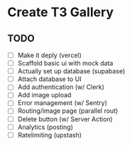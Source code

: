 # Create T3 Gallery

## TODO

- [ ] Make it deply (vercel)
- [ ] Scaffold basic ui with mock data
- [ ] Actually set up database (supabase)
- [ ] Attach database to UI
- [ ] Add authentication (w/ Clerk)
- [ ] Add image upload
- [ ] Error management (w/ Sentry)
- [ ] Routing/image page (parallel rout)
- [ ] Delete button (w/ Server Action)
- [ ] Analytics (posting)
- [ ] Ratelimiting (upstash)